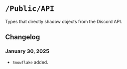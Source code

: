 #  `/Public/API`

Types that directly shadow objects from the Discord API.

## Changelog

### January 30, 2025
- `Snowflake` added.

